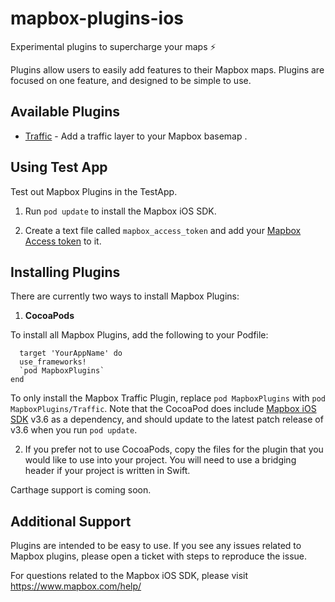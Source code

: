 # mapbox-plugins-ios
Experimental plugins to supercharge your maps ⚡️

Plugins allow users to easily add features to their Mapbox maps. Plugins are focused on one feature, and designed to be simple to use.

## Available Plugins

- [Traffic](https://github.com/mapbox/mapbox-plugins-ios/tree/master/TrafficPlugin) - Add a traffic layer to your Mapbox basemap .

## Using Test App

Test out Mapbox Plugins in the TestApp.

1. Run `pod update` to install the Mapbox iOS SDK.

2. Create a text file called `mapbox_access_token` and add your [Mapbox Access token](https://www.mapbox.com/help/how-access-tokens-work/) to it.

## Installing Plugins

There are currently two ways to install Mapbox Plugins:

1. **CocoaPods**

  To install all Mapbox Plugins, add the following to your Podfile:
```
  target 'YourAppName' do
  use_frameworks!
  `pod MapboxPlugins`
end
```

  To only install the Mapbox Traffic Plugin, replace `pod MapboxPlugins` with `pod MapboxPlugins/Traffic`.
  Note that the CocoaPod does include [Mapbox iOS SDK](https://www.mapbox.com/ios-sdk/) v3.6 as a dependency, and should update to the latest patch release of v3.6 when you run `pod update`.

2. If you prefer not to use CocoaPods, copy the files for the plugin that you would like to use into your project. You will need to use a bridging header if your project is written in Swift.

Carthage support is coming soon.

## Additional Support

Plugins are intended to be easy to use. If you see any issues related to Mapbox plugins, please open a ticket with steps to reproduce the issue.

For questions related to the Mapbox iOS SDK, please visit https://www.mapbox.com/help/
